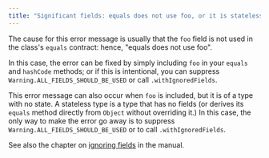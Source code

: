 ```yaml
---
title: "Significant fields: equals does not use foo, or it is stateless"
---
```

The cause for this error message is usually that the `foo` field is not used in the class's `equals` contract: hence, "equals does not use foo".

In this case, the error can be fixed by simply including `foo` in your `equals` and `hashCode` methods; or if this is intentional, you can suppress `Warning.ALL_FIELDS_SHOULD_BE_USED` or call `.withIgnoredFields`.

This error message can also occur when `foo` is included, but it is of a type with no state. A stateless type is a type that has no fields (or derives its `equals` method directly from `Object` without overriding it.) In this case, the only way to make the error go away is to suppress `Warning.ALL_FIELDS_SHOULD_BE_USED` or to call `.withIgnoredFields`.

See also the chapter on [ignoring fields](/equalsverifier/manual/ignoring-fields) in the manual.
